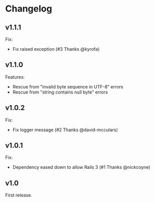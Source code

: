 Changelog
=========

v1.1.1
------

Fix:

- Fix raised exception (#3 Thanks @kyrofa)

v1.1.0
------

Features:

- Rescue from "invalid byte sequence in UTF-8" errors
- Rescue from "string contains null byte" errors

v1.0.2
------

Fix:

- Fix logger message (#2 Thanks @david-mcculars)

v1.0.1
------

Fix:

- Dependency eased down to allow Rails 3 (#1 Thanks @nickcoyne)

v1.0
----

First release.
